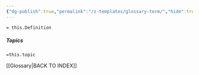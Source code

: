 ```yaml
---
{"dg-publish":true,"permalink":"/z-templates/glossary-term/","hide":true,"noteIcon":""}
---
```


`= this.Definition `


##### Topics
`=this.topic`


[[Glossary\|BACK TO INDEX]]